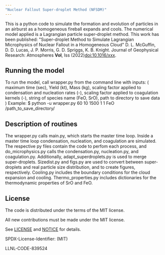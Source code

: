 ```yaml
---
"Nuclear Fallout Super-droplet Method (NFSDM)"
---
```


This is a python code to simulate the formation and evolution of particles in an airburst as a homogeneous fireball expands and cools. The
numerical model applied is a Lagrangian particle super-droplet method. This work has been published: "Super-droplet Method to Simulate Lagrangian Microphysics of Nuclear Fallout in a Homogeneous Cloud" D. L. McGuffin, D. D. Lucas, J. P. Morris, G. D. Spriggs, K. B. Knight. Journal of Geophysical Research: Atmospheres **Vol**, Iss (2022)[doi:10.1016/xxx]().

Running the model
----------------

To run the model, call wrapper.py from the command line with inputs: ( maximum time (sec), Yield (kt), Mass (kg), scaling factor applied to condensation and nucleation rates (-), scaling factor applied to coagulation kernels (-), string of species name (FeO, SrO), path to directory to save data )
Example:
$ python -u wrapper.py 60 10 1500 1 1 FeO /path_to_save_directory/

Description of routines
----------------

The wrapper.py calls main.py, which starts the master time loop. Inside a master time loop condensation, nucleation, and coagulation are simulated. The respective py files contain the code to perfom each process, and do_microphysics.py calls the condensation.py, nucleation.py, and coagulation.py.
Additionally, adapt_superdroplets.py is used to merge super-droplets. Sizedist.py and figs.py are used to convert between super-droplets and real particle size distribution, and to create figures, respectively. Cooling.py includes the boundary conditions for the cloud expansion and cooling. Thermo_properties.py includes dictionaries for the thermodynamic properties of SrO and FeO.

License
----------------

The code is distributed under the terms of the MIT license.

All new contributions must be made under the MIT license.

See [LICENSE](https://github.com/LLNL/NFSDM/blob/main/LICENSE) and [NOTICE](https://github.com/LLNL/NFSDM/blob/main/NOTICE) for details.

SPDX-License-Identifier: (MIT)

LLNL-CODE-839524
